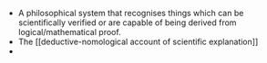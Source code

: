 - A philosophical system that recognises things which can be scientifically verified or are capable of being derived from logical/mathematical proof. 
- The [[deductive-nomological account of scientific explanation]]
- 
